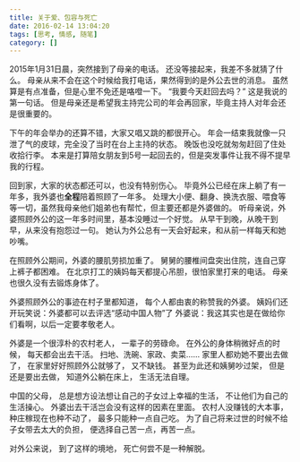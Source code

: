 ```yaml
---
title: 关于爱、包容与死亡
date: 2016-02-14 13:04:20
tags: [思考, 情感, 随笔]
category: []
---
```

2015年1月31日晨，突然接到了母亲的电话。
还没等接起来，我差不多就猜了什么。
母亲从来不会在这个时候给我打电话，果然得到的是外公去世的消息。
虽然算是有点准备，但是心里不免还是咯噔一下。
“我要今天赶回去吗？”
这是我说的第一句话。
但是母亲还是希望我主持完公司的年会再回家，毕竟主持人对年会还是很重要的。
<!--more-->

下午的年会举办的还算不错，大家又唱又跳的都很开心。
年会一结束我就像一只泄了气的皮球，完全没了当时在台上主持的状态。
晚饭也没吃就匆匆赶回了住处收拾行李。
本来是打算陪女朋友到5号一起回去的，但是突发事件让我不得不提早我的行程。

回到家，大家的状态都还可以，也没有特别伤心。
毕竟外公已经在床上躺了有一年多，我外婆也**全程**陪着照顾了一年多。
处理大小便、翻身、换洗衣服、喂食等等一切，虽然我母亲他们姐弟也有帮忙，但主要还都是外婆做的。
听母亲说，外婆照顾外公的这一年多时间里，基本没睡过一个好觉。
从早干到晚，从晚干到早，从来没有抱怨过一句。
她认为外公总有一天会好起来，和从前一样每天和她吵嘴。

在照顾外公期间，外婆的腰肌劳损加重了。
舅舅的腰椎间盘突出住院，连自己穿上裤子都困难。
在北京打工的姨妈每天都提心吊胆，很怕家里打来的电话。
母亲也很久没有去锻炼身体了。

外婆照顾外公的事迹在村子里都知道，
每个人都由衷的称赞我的外婆。
姨妈们还开玩笑说：外婆都可以去评选“感动中国人物”了
外婆说：我这其实也是在做给你们看啊，以后一定要孝敬老人。

外婆是一个很淳朴的农村老人，
一辈子的劳碌命。
在外公的身体稍微好点的时候，
每天都会出去干活。
扫地、洗碗、家政、卖菜……
家里人都劝她不要出去做了，
在家里好好照顾外公就够了，
又不缺钱。
甚至为此还和姨舅吵过架，
但是还是要出去做，
知道外公躺在床上，
生活无法自理。

中国的父母，
总是想方设法想让自己的子女过上幸福的生活，
不让他们为自己的生活操心。
外婆出去干活岂会没有这样的因素在里面。
农村人没赚钱的大本事，
种庄稼现在也种不动了，
最多只能种一点自己吃。
为了自己将来过世的时候不给子女带去太大的负担，
便选择自己苦一点，再苦一点。

对外公来说，
到了这样的境地，
死亡何尝不是一种解脱。




















